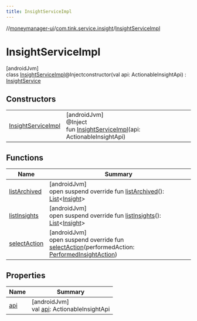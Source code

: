 ```yaml
---
title: InsightServiceImpl
---
```

//[moneymanager-ui](../../../index.html)/[com.tink.service.insight](../index.html)/[InsightServiceImpl](index.html)



# InsightServiceImpl



[androidJvm]\
class [InsightServiceImpl](index.html)@Injectconstructor(val api: ActionableInsightApi) : [InsightService](../-insight-service/index.html)



## Constructors


| | |
|---|---|
| [InsightServiceImpl](-insight-service-impl.html) | [androidJvm]<br>@Inject<br>fun [InsightServiceImpl](-insight-service-impl.html)(api: ActionableInsightApi) |


## Functions


| Name | Summary |
|---|---|
| [listArchived](list-archived.html) | [androidJvm]<br>open suspend override fun [listArchived](list-archived.html)(): [List](https://kotlinlang.org/api/latest/jvm/stdlib/kotlin.collections/-list/index.html)&lt;[Insight](../../com.tink.model.insights/-insight/index.html)&gt; |
| [listInsights](list-insights.html) | [androidJvm]<br>open suspend override fun [listInsights](list-insights.html)(): [List](https://kotlinlang.org/api/latest/jvm/stdlib/kotlin.collections/-list/index.html)&lt;[Insight](../../com.tink.model.insights/-insight/index.html)&gt; |
| [selectAction](select-action.html) | [androidJvm]<br>open suspend override fun [selectAction](select-action.html)(performedAction: [PerformedInsightAction](../../com.tink.model.insights/-performed-insight-action/index.html)) |


## Properties


| Name | Summary |
|---|---|
| [api](api.html) | [androidJvm]<br>val [api](api.html): ActionableInsightApi |

